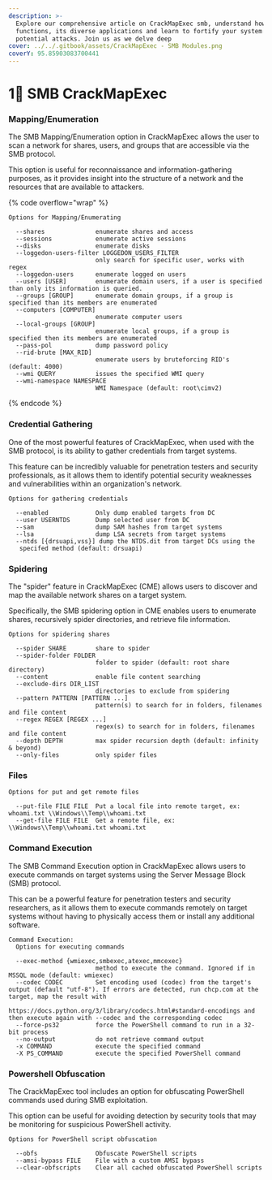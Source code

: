 ```yaml
---
description: >-
  Explore our comprehensive article on CrackMapExec smb, understand how it
  functions, its diverse applications and learn to fortify your system against
  potential attacks. Join us as we delve deep
cover: ../../.gitbook/assets/CrackMapExec - SMB Modules.png
coverY: 95.85903083700441
---
```


# 1⃣ SMB CrackMapExec

### Mapping/Enumeration

The SMB Mapping/Enumeration option in CrackMapExec allows the user to scan a network for shares, users, and groups that are accessible via the SMB protocol.&#x20;

This option is useful for reconnaissance and information-gathering purposes, as it provides insight into the structure of a network and the resources that are available to attackers.

{% code overflow="wrap" %}
```
Options for Mapping/Enumerating

  --shares              enumerate shares and access
  --sessions            enumerate active sessions
  --disks               enumerate disks
  --loggedon-users-filter LOGGEDON_USERS_FILTER
                        only search for specific user, works with regex
  --loggedon-users      enumerate logged on users
  --users [USER]        enumerate domain users, if a user is specified than only its information is queried.
  --groups [GROUP]      enumerate domain groups, if a group is specified than its members are enumerated
  --computers [COMPUTER]
                        enumerate computer users
  --local-groups [GROUP]
                        enumerate local groups, if a group is specified then its members are enumerated
  --pass-pol            dump password policy
  --rid-brute [MAX_RID]
                        enumerate users by bruteforcing RID's (default: 4000)
  --wmi QUERY           issues the specified WMI query
  --wmi-namespace NAMESPACE
                        WMI Namespace (default: root\cimv2)
```
{% endcode %}

### Credential Gathering

One of the most powerful features of CrackMapExec, when used with the SMB protocol, is its ability to gather credentials from target systems.&#x20;

This feature can be incredibly valuable for penetration testers and security professionals, as it allows them to identify potential security weaknesses and vulnerabilities within an organization's network.

```
Options for gathering credentials

  --enabled             Only dump enabled targets from DC
  --user USERNTDS       Dump selected user from DC
  --sam                 dump SAM hashes from target systems
  --lsa                 dump LSA secrets from target systems
  --ntds [{drsuapi,vss}] dump the NTDS.dit from target DCs using the
   specifed method (default: drsuapi)
```

### Spidering

The "spider" feature in CrackMapExec (CME) allows users to discover and map the available network shares on a target system.&#x20;

Specifically, the SMB spidering option in CME enables users to enumerate shares, recursively spider directories, and retrieve file information.

```
Options for spidering shares

  --spider SHARE        share to spider
  --spider-folder FOLDER
                        folder to spider (default: root share directory)
  --content             enable file content searching
  --exclude-dirs DIR_LIST
                        directories to exclude from spidering
  --pattern PATTERN [PATTERN ...]
                        pattern(s) to search for in folders, filenames and file content
  --regex REGEX [REGEX ...]
                        regex(s) to search for in folders, filenames and file content
  --depth DEPTH         max spider recursion depth (default: infinity & beyond)
  --only-files          only spider files

```

### Files

```
Options for put and get remote files

  --put-file FILE FILE  Put a local file into remote target, ex: whoami.txt \\Windows\\Temp\\whoami.txt
  --get-file FILE FILE  Get a remote file, ex: \\Windows\\Temp\\whoami.txt whoami.txt
```

### Command Execution

The SMB Command Execution option in CrackMapExec allows users to execute commands on target systems using the Server Message Block (SMB) protocol.&#x20;

This can be a powerful feature for penetration testers and security researchers, as it allows them to execute commands remotely on target systems without having to physically access them or install any additional software.

```
Command Execution:
  Options for executing commands

  --exec-method {wmiexec,smbexec,atexec,mmcexec}
                        method to execute the command. Ignored if in MSSQL mode (default: wmiexec)
  --codec CODEC         Set encoding used (codec) from the target's output (default "utf-8"). If errors are detected, run chcp.com at the target, map the result with
                        https://docs.python.org/3/library/codecs.html#standard-encodings and then execute again with --codec and the corresponding codec
  --force-ps32          force the PowerShell command to run in a 32-bit process
  --no-output           do not retrieve command output
  -x COMMAND            execute the specified command
  -X PS_COMMAND         execute the specified PowerShell command

```

### Powershell Obfuscation

The CrackMapExec tool includes an option for obfuscating PowerShell commands used during SMB exploitation.&#x20;

This option can be useful for avoiding detection by security tools that may be monitoring for suspicious PowerShell activity.

```
Options for PowerShell script obfuscation

  --obfs                Obfuscate PowerShell scripts
  --amsi-bypass FILE    File with a custom AMSI bypass
  --clear-obfscripts    Clear all cached obfuscated PowerShell scripts
```

